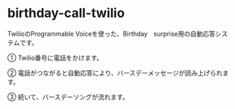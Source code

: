 # birthday-call-twilio

TwilioのProgrammable Voiceを使った、Birthday　surprise用の自動応答システムです。

① Twilio番号に電話をかけます。

② 電話がつながると自動応答により、バースデーメッセージが読み上げられます。

③ 続いて、バースデーソングが流れます。